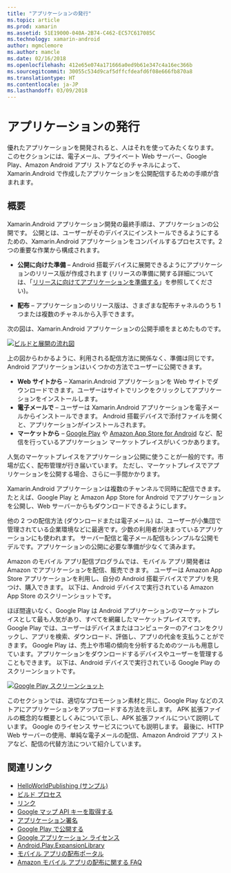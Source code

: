 ```yaml
---
title: "アプリケーションの発行"
ms.topic: article
ms.prod: xamarin
ms.assetid: 51E19000-040A-2B74-C462-EC57C617085C
ms.technology: xamarin-android
author: mgmclemore
ms.author: mamcle
ms.date: 02/16/2018
ms.openlocfilehash: 412e65e074a171666a0ed9b61e347c4a16ec366b
ms.sourcegitcommit: 30055c534d9caf5dffcfdeafd6f08e666fb870a8
ms.translationtype: HT
ms.contentlocale: ja-JP
ms.lasthandoff: 03/09/2018
---
```

# <a name="publishing-an-application"></a>アプリケーションの発行

優れたアプリケーションを開発されると、人はそれを使ってみたくなります。 このセクションには、電子メール、プライベート Web サーバー、Google Play、Amazon Android アプリ ストアなどのチャネルによって、Xamarin.Android で作成したアプリケーションを公開配信するための手順が含まれます。


## <a name="overview"></a>概要

Xamarin.Android アプリケーション開発の最終手順は、アプリケーションの公開です。 公開とは、ユーザーがそのデバイスにインストールできるようにするための、Xamarin.Android アプリケーションをコンパイルするプロセスです。2 つの重要な作業から構成されます。

-   **公開に向けた準備** &ndash; Android 搭載デバイスに展開できるようにアプリケーションのリリース版が作成されます (リリースの準備に関する詳細については、「[リリースに向けてアプリケーションを準備する](~/android/deploy-test/release-prep/index.md)」を参照してください)。

-   **配布** &ndash; アプリケーションのリリース版は、さまざまな配布チャネルのうち 1 つまたは複数のチャネルから入手できます。

次の図は、Xamarin.Android アプリケーションの公開手順をまとめたものです。

[![ビルドと展開の流れ図](images/build-and-deploy-steps.png)](images/build-and-deploy-steps.png#lightbox)

上の図からわかるように、利用される配信方法に関係なく、準備は同じです。 Android アプリケーションはいくつかの方法でユーザーに公開できます。

-   **Web サイトから** &ndash; Xamarin.Android アプリケーションを Web サイトでダウンロードできます。ユーザーはサイトでリンクをクリックしてアプリケーションをインストールします。
-   **電子メールで** &ndash; ユーザーは Xamarin.Android アプリケーションを電子メールからインストールできます。 Android 搭載デバイスで添付ファイルを開くと、アプリケーションがインストールされます。
-   **マーケットから** &ndash; [Google Play](http://play.google.com/) や [Amazon App Store for Android](http://www.amazon.com/mobile-apps/b?ie=UTF8&node=2350149011) など、配信を行っているアプリケーション マーケットプレイスがいくつかあります。


人気のマーケットプレイスをアプリケーション公開に使うことが一般的です。市場が広く、配布管理が行き届いています。 ただし、マーケットプレイスでアプリケーションを公開する場合、さらに一手間かかります。

Xamarin.Android アプリケーションは複数のチャンネルで同時に配信できます。 たとえば、Google Play と Amazon App Store for Android でアプリケーションを公開し、Web サーバーからもダウンロードできるようにします。

他の 2 つの配信方法 (ダウンロードまたは電子メール) は、ユーザーが小集団で管理されている企業環境などに最適です。少数の利用者が決まっているアプリケーションにも使われます。
サーバー配信と電子メール配信もシンプルな公開モデルです。アプリケーションの公開に必要な準備が少なくて済みます。

Amazon のモバイル アプリ配信プログラムでは、モバイル アプリ開発者は Amazon でアプリケーションを配信、販売できます。 ユーザーは Amazon App Store アプリケーションを利用し、自分の Android 搭載デバイスでアプリを見つけ、購入できます。 以下は、Android デバイスで実行されている Amazon App Store のスクリーンショットです。

ほぼ間違いなく、Google Play は Android アプリケーションのマーケットプレイスとして最も人気があり、すべてを網羅したマーケットプレイスです。 Google Play では、ユーザーはデバイスまたはコンピューターのアイコンをクリックし、アプリを検索、ダウンロード、評価し、アプリの代金を支払うことができます。 Google Play は、売上や市場の傾向を分析するためのツールも用意しています。アプリケーションをダウンロードするデバイスやユーザーを管理することもできます。 以下は、Android デバイスで実行されている Google Play のスクリーンショットです。

[![Google Play スクリーンショット](images/google-play-app.png)](images/google-play-app.png#lightbox)

このセクションでは、適切なプロモーション素材と共に、Google Play などのストアにアプリケーションをアップロードする方法を示します。 APK 拡張ファイルの概念的な概要としくみについて示し、APK 拡張ファイルについて説明しています。 Google のライセンス サービスについても説明します。 最後に、HTTP Web サーバーの使用、単純な電子メールの配信、Amazon Android アプリ ストアなど、配信の代替方法について紹介しています。


## <a name="related-links"></a>関連リンク

- [HelloWorldPublishing (サンプル)](https://developer.xamarin.com/samples/monodroid/HelloWorldPublishing/)
- [ビルド プロセス](~/android/deploy-test/building-apps/build-process.md)
- [リンク](~/android/deploy-test/linker.md)
- [Google マップ API キーを取得する](~/android/platform/maps-and-location/maps/obtaining-a-google-maps-api-key.md)
- [アプリケーション署名](https://source.android.com/security/apksigning/)
- [Google Play で公開する](http://developer.android.com/distribute/googleplay/publish/index.html)
- [Google アプリケーション ライセンス](http://developer.android.com/guide/google/play/licensing/index.html)
- [Android.Play.ExpansionLibrary](https://github.com/mattleibow/Android.Play.ExpansionLibrary)
- [モバイル アプリの配布ポータル](https://developer.amazon.com/welcome.html)
- [Amazon モバイル アプリの配布に関する FAQ](https://developer.amazon.com/help/faq.html)
